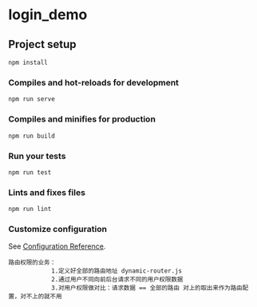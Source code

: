 # login_demo

## Project setup
```
npm install
```

### Compiles and hot-reloads for development
```
npm run serve
```

### Compiles and minifies for production
```
npm run build
```

### Run your tests
```
npm run test
```

### Lints and fixes files
```
npm run lint
```

### Customize configuration
See [Configuration Reference](https://cli.vuejs.org/config/).
```
路由权限的业务：   
            1.定义好全部的路由地址 dynamic-router.js
            2.通过用户不同向前后台请求不同的用户权限数据
            3.对用户权限做对比：请求数据 == 全部的路由 对上的取出来作为路由配置，对不上的就不用

```
